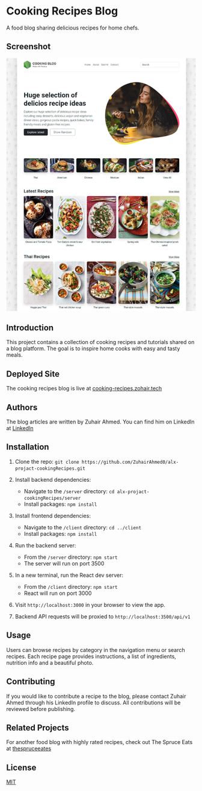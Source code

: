 # Cooking Recipes Blog

A food blog sharing delicious recipes for home chefs.

## Screenshot

![Screenshot of the cooking recipes blog homepage](server/public/uploads/home-big.png)


## Introduction 

This project contains a collection of cooking recipes and tutorials shared on a blog platform. The goal is to inspire home cooks with easy and tasty meals. 

## Deployed Site

The cooking recipes blog is live at [cooking-recipes.zohair.tech](https://cooking-recipes.zohair.tech/)

## Authors

The blog articles are written by Zuhair Ahmed. You can find him on LinkedIn at [LinkedIn](www.linkedin.com/in/Zuhair)

## Installation

1. Clone the repo: `git clone https://github.com/ZuhairAhmed0/alx-projact-cookingRecipes.git` 

2. Install backend dependencies:

   - Navigate to the `/server` directory: `cd alx-projact-cookingRecipes/server`
   - Install packages: `npm install`

3. Install frontend dependencies:

   - Navigate to the `/client` directory: `cd ../client`  
   - Install packages: `npm install`

4. Run the backend server:

   - From the `/server` directory: `npm start`
   - The server will run on port 3500

5. In a new terminal, run the React dev server:

   - From the `/client` directory: `npm start`
   - React will run on port 3000

6. Visit `http://localhost:3000` in your browser to view the app.

7. Backend API requests will be proxied to `http://localhost:3500/api/v1`

## Usage 

Users can browse recipes by category in the navigation menu or search recipes. Each recipe page provides instructions, a list of ingredients, nutrition info and a beautiful photo.

## Contributing

If you would like to contribute a recipe to the blog, please contact Zuhair Ahmed through his LinkedIn profile to discuss. All contributions will be reviewed before publishing.

## Related Projects

For another food blog with highly rated recipes, check out The Spruce Eats at [thespruceeates](www.thespruceeats.com)

## License

[MIT](https://choosealicense.com/licenses/mit/)
